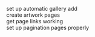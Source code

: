set up automatic gallery add  
create artwork pages  
get page links working  
set up pagination pages properly  
